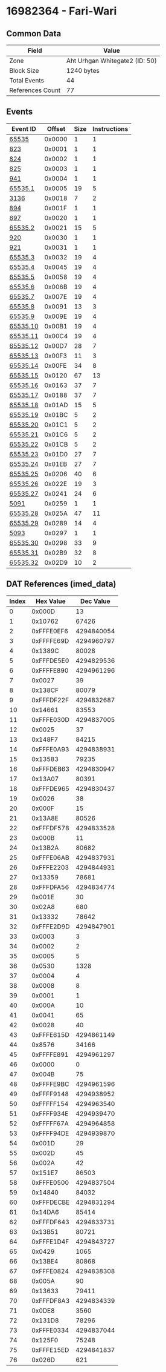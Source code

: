 # 16982364 - Fari-Wari

## Common Data

| Field            | Value                          |
|------------------|--------------------------------|
| Zone             | Aht Urhgan Whitegate2 (ID: 50) |
| Block Size       | 1240 bytes                     |
| Total Events     | 44                             |
| References Count | 77                             |

## Events

| Event ID                  | Offset   |   Size |   Instructions |
|---------------------------|----------|--------|----------------|
| [65535](./65535.md)       | 0x0000   |      1 |              1 |
| [823](./823.md)           | 0x0001   |      1 |              1 |
| [824](./824.md)           | 0x0002   |      1 |              1 |
| [825](./825.md)           | 0x0003   |      1 |              1 |
| [941](./941.md)           | 0x0004   |      1 |              1 |
| [65535.1](./65535.1.md)   | 0x0005   |     19 |              5 |
| [3136](./3136.md)         | 0x0018   |      7 |              2 |
| [894](./894.md)           | 0x001F   |      1 |              1 |
| [897](./897.md)           | 0x0020   |      1 |              1 |
| [65535.2](./65535.2.md)   | 0x0021   |     15 |              5 |
| [920](./920.md)           | 0x0030   |      1 |              1 |
| [921](./921.md)           | 0x0031   |      1 |              1 |
| [65535.3](./65535.3.md)   | 0x0032   |     19 |              4 |
| [65535.4](./65535.4.md)   | 0x0045   |     19 |              4 |
| [65535.5](./65535.5.md)   | 0x0058   |     19 |              4 |
| [65535.6](./65535.6.md)   | 0x006B   |     19 |              4 |
| [65535.7](./65535.7.md)   | 0x007E   |     19 |              4 |
| [65535.8](./65535.8.md)   | 0x0091   |     13 |              3 |
| [65535.9](./65535.9.md)   | 0x009E   |     19 |              4 |
| [65535.10](./65535.10.md) | 0x00B1   |     19 |              4 |
| [65535.11](./65535.11.md) | 0x00C4   |     19 |              4 |
| [65535.12](./65535.12.md) | 0x00D7   |     28 |              7 |
| [65535.13](./65535.13.md) | 0x00F3   |     11 |              3 |
| [65535.14](./65535.14.md) | 0x00FE   |     34 |              8 |
| [65535.15](./65535.15.md) | 0x0120   |     67 |             13 |
| [65535.16](./65535.16.md) | 0x0163   |     37 |              7 |
| [65535.17](./65535.17.md) | 0x0188   |     37 |              7 |
| [65535.18](./65535.18.md) | 0x01AD   |     15 |              5 |
| [65535.19](./65535.19.md) | 0x01BC   |      5 |              2 |
| [65535.20](./65535.20.md) | 0x01C1   |      5 |              2 |
| [65535.21](./65535.21.md) | 0x01C6   |      5 |              2 |
| [65535.22](./65535.22.md) | 0x01CB   |      5 |              2 |
| [65535.23](./65535.23.md) | 0x01D0   |     27 |              7 |
| [65535.24](./65535.24.md) | 0x01EB   |     27 |              7 |
| [65535.25](./65535.25.md) | 0x0206   |     40 |              6 |
| [65535.26](./65535.26.md) | 0x022E   |     19 |              3 |
| [65535.27](./65535.27.md) | 0x0241   |     24 |              6 |
| [5091](./5091.md)         | 0x0259   |      1 |              1 |
| [65535.28](./65535.28.md) | 0x025A   |     47 |             11 |
| [65535.29](./65535.29.md) | 0x0289   |     14 |              4 |
| [5093](./5093.md)         | 0x0297   |      1 |              1 |
| [65535.30](./65535.30.md) | 0x0298   |     33 |              9 |
| [65535.31](./65535.31.md) | 0x02B9   |     32 |              8 |
| [65535.32](./65535.32.md) | 0x02D9   |     10 |              2 |

## DAT References (imed_data)

|   Index | Hex Value   |   Dec Value |
|---------|-------------|-------------|
|       0 | 0x000D      |          13 |
|       1 | 0x10762     |       67426 |
|       2 | 0xFFFE0EF6  |  4294840054 |
|       3 | 0xFFFFE69D  |  4294960797 |
|       4 | 0x1389C     |       80028 |
|       5 | 0xFFFDE5E0  |  4294829536 |
|       6 | 0xFFFFE890  |  4294961296 |
|       7 | 0x0027      |          39 |
|       8 | 0x138CF     |       80079 |
|       9 | 0xFFFDF22F  |  4294832687 |
|      10 | 0x14661     |       83553 |
|      11 | 0xFFFE030D  |  4294837005 |
|      12 | 0x0025      |          37 |
|      13 | 0x148F7     |       84215 |
|      14 | 0xFFFE0A93  |  4294838931 |
|      15 | 0x13583     |       79235 |
|      16 | 0xFFFDEB63  |  4294830947 |
|      17 | 0x13A07     |       80391 |
|      18 | 0xFFFDE965  |  4294830437 |
|      19 | 0x0026      |          38 |
|      20 | 0x000F      |          15 |
|      21 | 0x13A8E     |       80526 |
|      22 | 0xFFFDF578  |  4294833528 |
|      23 | 0x000B      |          11 |
|      24 | 0x13B2A     |       80682 |
|      25 | 0xFFFE06AB  |  4294837931 |
|      26 | 0xFFFE2203  |  4294844931 |
|      27 | 0x13359     |       78681 |
|      28 | 0xFFFDFA56  |  4294834774 |
|      29 | 0x001E      |          30 |
|      30 | 0x02A8      |         680 |
|      31 | 0x13332     |       78642 |
|      32 | 0xFFFE2D9D  |  4294847901 |
|      33 | 0x0003      |           3 |
|      34 | 0x0002      |           2 |
|      35 | 0x0005      |           5 |
|      36 | 0x0530      |        1328 |
|      37 | 0x0004      |           4 |
|      38 | 0x0008      |           8 |
|      39 | 0x0001      |           1 |
|      40 | 0x000A      |          10 |
|      41 | 0x0041      |          65 |
|      42 | 0x0028      |          40 |
|      43 | 0xFFFE615D  |  4294861149 |
|      44 | 0x8576      |       34166 |
|      45 | 0xFFFFE891  |  4294961297 |
|      46 | 0x0000      |           0 |
|      47 | 0x004B      |          75 |
|      48 | 0xFFFFE9BC  |  4294961596 |
|      49 | 0xFFFF9148  |  4294938952 |
|      50 | 0xFFFFF154  |  4294963540 |
|      51 | 0xFFFF934E  |  4294939470 |
|      52 | 0xFFFFF67A  |  4294964858 |
|      53 | 0xFFFF94DE  |  4294939870 |
|      54 | 0x001D      |          29 |
|      55 | 0x002D      |          45 |
|      56 | 0x002A      |          42 |
|      57 | 0x151E7     |       86503 |
|      58 | 0xFFFE0500  |  4294837504 |
|      59 | 0x14840     |       84032 |
|      60 | 0xFFFDECBE  |  4294831294 |
|      61 | 0x14DA6     |       85414 |
|      62 | 0xFFFDF643  |  4294833731 |
|      63 | 0x13B51     |       80721 |
|      64 | 0xFFFE1D4F  |  4294843727 |
|      65 | 0x0429      |        1065 |
|      66 | 0x13BE4     |       80868 |
|      67 | 0xFFFE0824  |  4294838308 |
|      68 | 0x005A      |          90 |
|      69 | 0x13633     |       79411 |
|      70 | 0xFFFDF8A3  |  4294834339 |
|      71 | 0x0DE8      |        3560 |
|      72 | 0x131D8     |       78296 |
|      73 | 0xFFFE0334  |  4294837044 |
|      74 | 0x125F0     |       75248 |
|      75 | 0xFFFE15ED  |  4294841837 |
|      76 | 0x026D      |         621 |
